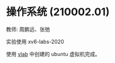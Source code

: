 # 操作系统 (210002.01)

教师: 周鹏远、张弛

实验使用 xv6-labs-2020 

使用 <a href=https://vlab.ustc.edu.cn>vlab</a> 中创建的 ubuntu 虚拟机完成。
